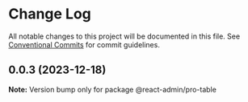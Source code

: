 # Change Log

All notable changes to this project will be documented in this file. See [Conventional Commits](https://conventionalcommits.org) for commit guidelines.

## 0.0.3 (2023-12-18)

**Note:** Version bump only for package @react-admin/pro-table
